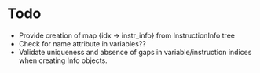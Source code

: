 # Todo

* Provide creation of map {idx -> instr_info} from InstructionInfo tree
* Check for name attribute in variables??
* Validate uniqueness and absence of gaps in variable/instruction indices when creating Info objects.
